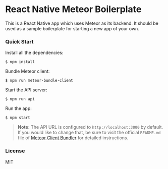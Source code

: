 # React Native Meteor Boilerplate

This is a React Native app which uses Meteor as its backend. It should be used as a sample boilerplate for starting a new app of your own.

### Quick Start

Install all the dependencies:

    $ npm install

Bundle Meteor client:

    $ npm run meteor-bundle-client

Start the API server:

    $ npm run api

Run the app:

    $ npm start

> **Note:** The API URL is configured to `http://localhost:3000` by default. If you would like to change that, be sure to visit the official `README.md` file of [Meteor Client Bundler](https://github.com/Urigo/meteor-client-bundler) for detailed instructions.

### License

MIT
